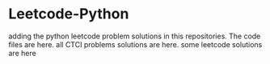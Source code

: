 # Leetcode-Python
adding the python leetcode problem solutions in this repositories. 
The code files are here.
all CTCI problems solutions are here.
some leetcode solutions are here





















































































































































































































































































































































































































































































































































































































































































































































































































































































































































































